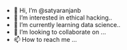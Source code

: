 - 👋 Hi, I’m @satyaranjanb
- 👀 I’m interested in ethical hacking..
- 🌱 I’m currently learning data science..
- 💞️ I’m looking to collaborate on ...
- 📫 How to reach me ...

<!---
satyaranjanb/satyaranjanb is a ✨ special ✨ repository because its `README.md` (this file) appears on your GitHub profile.
You can click the Preview link to take a look at your changes.
--->
